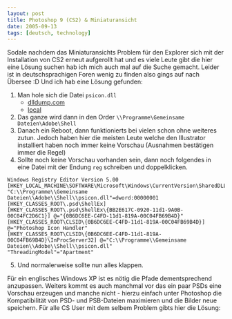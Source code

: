 ```yaml
---
layout: post
title: Photoshop 9 (CS2) & Miniaturansicht
date: 2005-09-13
tags: [deutsch, technology]
---
```


Sodale nachdem das Miniaturansichts Problem für den Explorer sich mit der Installation von CS2 erneut aufgerollt hat und es viele Leute gibt die hier eine Lösung suchen hab ich mich auch mal auf die Suche gemacht. Leider ist in deutschsprachigen Foren wenig zu finden also gings auf nach Übersee :D Und ich hab eine Lösung gefunden:

1. Man hole sich die Datei `psicon.dll` 
    * [dlldump.com](http://www.dlldump.com/download-dll-files.php/dllfiles/P/psicon.dll/download.html)
    * [local](/files/psicon.dll)
2. Das ganze wird dann in den Order `\\Programme\Gemeinsame Dateien\Adobe\Shell`
3. Danach ein Reboot, dann funktionierts bei vielen schon ohne weiteres zutun. Jedoch haben hier die meisten Leute welche den Illustrator installiert haben noch immer keine Vorschau (Ausnahmen bestätigen immer die Regel)
4. Sollte noch keine Vorschau vorhanden sein, dann noch folgendes in eine Datei mit der Endung `reg` schreiben und doppelklicken.
```
Windows Registry Editor Version 5.00
[HKEY_LOCAL_MACHINE\SOFTWARE\Microsoft\Windows\CurrentVersion\SharedDLLs] "C:\\Programme\\Gemeinsame Dateien\\Adobe\\Shell\\psicon.dll"=dword:00000001
[HKEY_CLASSES_ROOT\.psd\ShellEx]
[HKEY_CLASSES_ROOT\.psd\ShellEx\{BB2E617C-0920-11d1-9A0B-00C04FC2D6C1}] @="{0B6DC6EE-C4FD-11d1-819A-00C04FB69B4D}"
[HKEY_CLASSES_ROOT\CLSID\{0B6DC6EE-C4FD-11d1-819A-00C04FB69B4D}] @="Photoshop Icon Handler"
[HKEY_CLASSES_ROOT\CLSID\{0B6DC6EE-C4FD-11d1-819A-00C04FB69B4D}\InProcServer32] @="C:\\Programme\\Gemeinsame Dateien\\Adobe\\Shell\\psicon.dll"
"ThreadingModel"="Apartment"
```
5. Und normalerweise sollte nun alles klappen.

Für ein englisches Windows XP ist es nötig die Pfade dementsprechend anzupassen. Weiters kommt es auch manchmal vor das ein paar PSDs eine Vorschau erzeugen und manche nicht - hierzu einfach unter Photoshop die Kompatibilität von PSD- und PSB-Dateien maximieren und die Bilder neue speichern. Für alle CS User mit dem selbem Problem gibts hier die Lösung: 